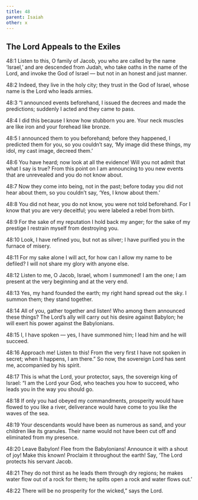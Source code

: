 ```yaml
---
title: 48
parent: Isaiah
other: x
---
```


## The Lord Appeals to the Exiles


<a name="48:1">48:1</a> Listen to this, O family of Jacob,
you who are called by the name ‘Israel,’
and are descended from Judah,
who take oaths in the name of the Lord,
and invoke the God of Israel — 
but not in an honest and just manner.

<a name="48:2">48:2</a> Indeed, they live in the holy city;
they trust in the God of Israel,
whose name is the Lord who leads armies.

<a name="48:3">48:3</a> “I announced events beforehand,
I issued the decrees and made the predictions;
suddenly I acted and they came to pass.

<a name="48:4">48:4</a> I did this because I know how stubborn you are.
Your neck muscles are like iron
and your forehead like bronze.

<a name="48:5">48:5</a> I announced them to you beforehand;
before they happened, I predicted them for you,
so you couldn’t say,
‘My image did these things,
my idol, my cast image, decreed them.’

<a name="48:6">48:6</a> You have heard; now look at all the evidence!
Will you not admit that what I say is true?
From this point on I am announcing to you new events
that are unrevealed and you do not know about.

<a name="48:7">48:7</a> Now they come into being, not in the past;
before today you did not hear about them,
so you couldn’t say,
‘Yes, I know about them.’

<a name="48:8">48:8</a> You did not hear,
you do not know,
you were not told beforehand.
For I know that you are very deceitful;
you were labeled a rebel from birth.

<a name="48:9">48:9</a> For the sake of my reputation I hold back my anger;
for the sake of my prestige I restrain myself from destroying you.

<a name="48:10">48:10</a> Look, I have refined you, but not as silver;
I have purified you in the furnace of misery.

<a name="48:11">48:11</a> For my sake alone I will act,
for how can I allow my name to be defiled?
I will not share my glory with anyone else.

<a name="48:12">48:12</a> Listen to me, O Jacob,
Israel, whom I summoned!
I am the one;
I am present at the very beginning
and at the very end.

<a name="48:13">48:13</a> Yes, my hand founded the earth;
my right hand spread out the sky.
I summon them;
they stand together.

<a name="48:14">48:14</a> All of you, gather together and listen!
Who among them announced these things?
The Lord’s ally will carry out his desire against Babylon;
he will exert his power against the Babylonians.

<a name="48:15">48:15</a> I, I have spoken — 
yes, I have summoned him;
I lead him and he will succeed.

<a name="48:16">48:16</a> Approach me! Listen to this!
From the very first I have not spoken in secret;
when it happens, I am there.”
So now, the sovereign Lord has sent me, accompanied by his spirit.

<a name="48:17">48:17</a> This is what the Lord, your protector, says,
the sovereign king of Israel:
“I am the Lord your God,
who teaches you how to succeed,
who leads you in the way you should go.

<a name="48:18">48:18</a> If only you had obeyed my commandments,
prosperity would have flowed to you like a river,
deliverance would have come to you like the waves of the sea.

<a name="48:19">48:19</a> Your descendants would have been as numerous as sand,
and your children like its granules.
Their name would not have been cut off
and eliminated from my presence.

<a name="48:20">48:20</a> Leave Babylon!
Flee from the Babylonians!
Announce it with a shout of joy!
Make this known!
Proclaim it throughout the earth!
Say, ‘The Lord protects his servant Jacob.

<a name="48:21">48:21</a> They do not thirst as he leads them through dry regions;
he makes water flow out of a rock for them;
he splits open a rock and water flows out.’

<a name="48:22">48:22</a> There will be no prosperity for the wicked,” says the Lord.